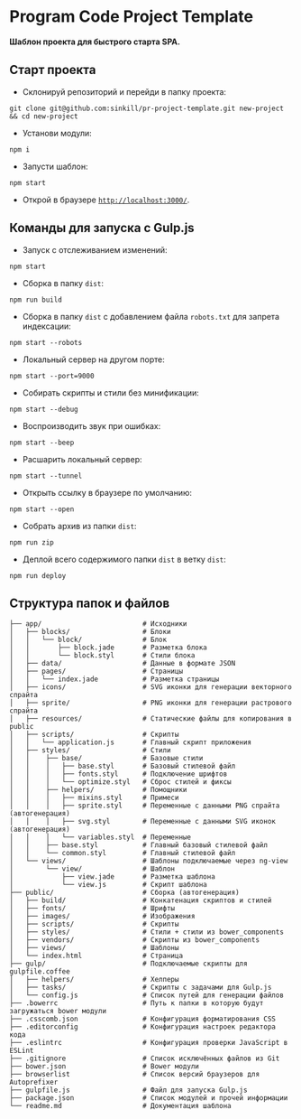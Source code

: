 # Program Code Project Template
**Шаблон проекта для быстрого старта SPA.**

## Старт проекта

* Склонируй репозиторий и перейди в папку проекта:

```
git clone git@github.com:sinkill/pr-project-template.git new-project && cd new-project
```

* Установи модули:

```
npm i
```

* Запусти шаблон:

```
npm start
```

* Открой в браузере [`http://localhost:3000/`](http://localhost:3000/).

## Команды для запуска с Gulp.js

* Запуск с отслеживанием изменений:

```
npm start
```

* Сборка в папку `dist`:

```
npm run build
```

* Сборка в папку `dist` с добавлением файла `robots.txt` для запрета индексации:

```
npm start --robots
```

* Локальный сервер на другом порте:

```
npm start --port=9000
```

* Собирать скрипты и стили без минификации:

```
npm start --debug
```

* Воспроизводить звук при ошибках:

```
npm start --beep
```

* Расшарить локальный сервер:

```
npm start --tunnel
```

* Открыть ссылку в браузере по умолчанию:

```
npm start --open
```

* Собрать архив из папки `dist`:

```
npm run zip
```

* Деплой всего содержимого папки `dist` в ветку `dist`:

```
npm run deploy
```

## Структура папок и файлов

```
├── app/                         # Исходники
│   ├── blocks/                  # Блоки
│   │   └── block/               # Блок
│   │       ├── block.jade       # Разметка блока
│   │       └── block.styl       # Стили блока
│   ├── data/                    # Данные в формате JSON
│   ├── pages/                   # Страницы
│   │   └── index.jade           # Разметка страницы
│   ├── icons/                   # SVG иконки для генерации векторного спрайта
│   ├── sprite/                  # PNG иконки для генерации растрового спрайта
│   ├── resources/               # Статические файлы для копирования в public
│   ├── scripts/                 # Скрипты
│   │   └── application.js       # Главный скрипт приложения 
│   ├── styles/                  # Стили
│   │    ├── base/               # Базовые стили
│   │    │   ├── base.styl       # Базовый стилевой файл
│   │    │   ├── fonts.styl      # Подключение шрифтов
│   │    │   └── optimize.styl   # Сброс стилей и фиксы
│   │    ├── helpers/            # Помощники
│   │    │   ├── mixins.styl     # Примеси
│   │    │   ├── sprite.styl     # Переменные с данными PNG спрайта (автогенерация)
│   │    │   ├── svg.styl        # Переменные с данными SVG иконок (автогенерация)
│   │    │   └── variables.styl  # Переменные
│   │    ├── base.styl           # Главный базовый стилевой файл
│   │    └── common.styl         # Главный стилевой файл
│   └── views/                   # Шаблоны подключаемые через ng-view 
│        └── view/               # Шаблон
│            ├── view.jade       # Разметка шаблона
│            └── view.js         # Скрипт шаблона
├── public/                      # Сборка (автогенерация)
│   ├── build/                   # Конкатенация скриптов и стилей
│   ├── fonts/                   # Шрифты
│   ├── images/                  # Изображения
│   ├── scripts/                 # Скрипты
│   ├── styles/                  # Стили + стили из bower_components 
│   ├── vendors/                 # Скрипты из bower_components
│   ├── views/                   # Шаблоны
│   └── index.html               # Страница
├── gulp/                        # Подключаемые скрипты для gulpfile.coffee
│   ├── helpers/                 # Хелперы
│   ├── tasks/                   # Скрипты с задачами для Gulp.js
│   └── config.js                # Список путей для генерации файлов
├── .bowerrc                     # Путь к папки в которую будут загружаться bower модули
├── .csscomb.json                # Конфигурация форматирования CSS
├── .editorconfig                # Конфигурация настроек редактора кода
├── .eslintrc                    # Конфигурация проверки JavaScript в ESLint
├── .gitignore                   # Список исключённых файлов из Git
├── bower.json                   # Bower модули
├── browserlist                  # Список версий браузеров для Autoprefixer
├── gulpfile.js                  # Файл для запуска Gulp.js
├── package.json                 # Список модулей и прочей информации
└── readme.md                    # Документация шаблона
```
